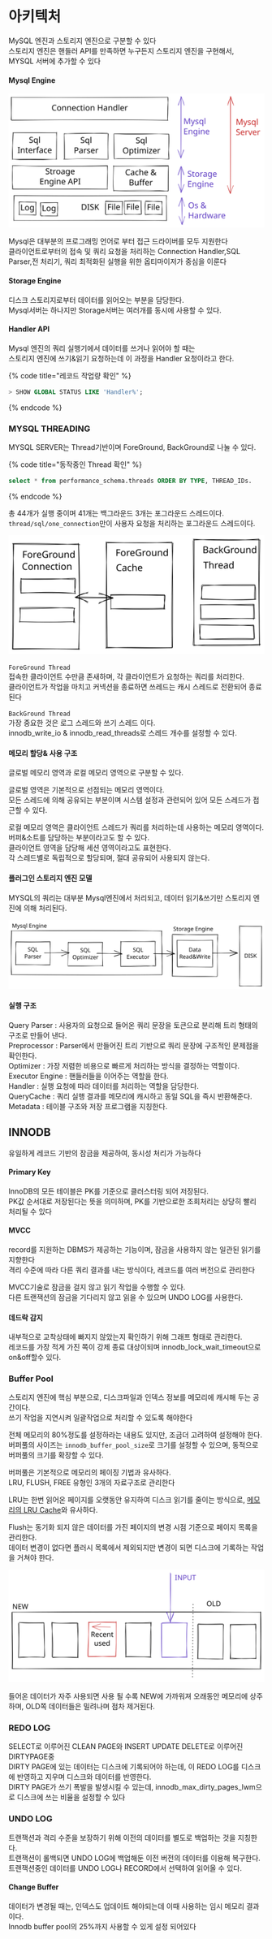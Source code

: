 # 아키텍처

MySQL 엔진과 스토리지 엔진으로 구분할 수 있다\
스토리지 엔진은 핸들러 API를 만족하면 누구든지 스토리지 엔진을 구현해서,\
MYSQL 서버에 추가할 수 있다

#### Mysql Engine

<img src="../../../.gitbook/assets/file.drawing (1) (4).svg" alt="" class="gitbook-drawing">

Mysql은 대부분의 프로그래밍 언어로 부터 접근 드라이버를 모두 지원한다\
클라이언트로부터의 접속 및 쿼리 요청을 처리하는 Connection Handler,SQL Parser,전 처리기, 쿼리 최적화된 실행을 위한 옵티마이저가 중심을 이룬다

#### Storage Engine

디스크 스토리지로부터 데이터를 읽어오는 부분을 담당한다.\
Mysql서버는 하나지만 Storage서버는 여러개를 동시에 사용할 수 있다.

#### Handler API

Mysql 엔진의 쿼리 실행기에서 데이터를 쓰거나 읽어야 할 때는\
스토리지 엔진에 쓰기&읽기 요청하는데 이 과정을 Handler 요청이라고 한다.

{% code title="레코드 작업량 확인" %}
```sql
> SHOW GLOBAL STATUS LIKE 'Handler%';
```
{% endcode %}

### MYSQL THREADING

MYSQL SERVER는 Thread기반이며 ForeGround, BackGround로 나눌 수 있다.

{% code title="동작중인 Thread 확인" %}
```sql
select * from performance_schema.threads ORDER BY TYPE, THREAD_IDs.
```
{% endcode %}

총 44개가 실행 중이며 41개는 백그라운드 3개는 포그라운드 스레드이다.\
`thread/sql/one_connection`만이 사용자 요청을 처리하는 포그라운드 스레드이다.

<img src="../../../.gitbook/assets/file.drawing.svg" alt="" class="gitbook-drawing">

`ForeGround Thread`\
접속한 클라이언트 수만큼 존새하며, 각 클라이언트가 요청하는 쿼리를 처리한다.\
클라이언트가 작업을 마치고 커넥션을 종료하면 쓰레드는 캐시 스레드로 전환되어 종료된다

`BackGround Thread`\
가장 중요한 것은 로그 스레드와 쓰기 스레드 이다. \
innodb\_write\_io & innodb\_read\_threads로 스레드 개수를 설정할 수 있다.

#### 메모리 할당& 사용 구조

글로벌 메모리 영역과 로컬 메모리 영역으로 구분할 수 있다.

글로벌 영역은 기본적으로 선점되는 메모리 영역이다.\
모든 스레드에 의해 공유되는 부분이며 시스템 설정과 관련되어 있어 모든 스레드가 접근할 수 있다.

로컬 메모리 영역은 클라이언트 스레드가 쿼리를 처리하는데 사용하는 메모리 영역이다.\
버퍼&소트를 담당하는 부분이라고도 할 수 있다.\
클라이언트 영역을 담당해 세션 영역이라고도 표현한다. \
각 스레드별로 독립적으로 할당되며, 절대 공유되어 사용되지 않는다.

#### 플러그인 스토리지 엔진 모델

MYSQL의 쿼리는 대부분 Mysql엔진에서 처리되고, 데이터 읽기&쓰기만 스토리지 엔진에 의해 처리된다.

<img src="../../../.gitbook/assets/file.drawing (1).svg" alt=" " class="gitbook-drawing">

#### 실행 구조

Query Parser : 사용자의 요청으로 들어온 쿼리 문장을 토큰으로 분리해 트리 형태의 구조로 만들어 낸다.\
Preprocessor : Parser에서 만들어진 트리 기반으로 쿼리 문장에 구조적인 문제점을 확인한다.\
Optimizer : 가장 저렴한 비용으로 빠르게 처리하는 방식을 결정하는 역할이다.\
Executor Engine : 핸들러들을 이어주는 역할을 한다.\
Handler :  실행 요청에 따라 데이터를 처리하는 역할을 담당한다.\
QueryCache :  쿼리 실행 결과를 메모리에 캐시하고 동일 SQL을 즉시 반환해준다.\
Metadata : 테이블 구조와 저장 프로그램을 지칭한다.

## INNODB

유일하게 레코드 기반의 잠금을 제공하여, 동시성 처리가 가능하다

#### Primary Key

InnoDB의 모든 테이블은 PK를 기준으로 클러스터링 되어 저장된다.\
PK값 순서대로 저장된다는 뜻을 의미하며, PK를 기반으로한 조회처리는 상당히 빨리 처리될 수 있다

#### MVCC

record를 지원하는 DBMS가 제공하는 기능이며, 잠금을 사용하지 않는 일관된 읽기를 지향한다\
격리 수준에 따라 다른 쿼리 결과를 내는 방식이다, 레코드를 여러 버전으로 관리한다

MVCC기술로 잠금을 걸지 않고 읽기 작업을 수행할 수 있다.\
다른 트랜잭션의 잠금을 기다리지 않고 읽을 수 있으며 UNDO LOG를 사용한다.

#### 데드락 감지

내부적으로 교착상태에 빠지지 않았는지 확인하기 위해 그래프 형태로 관리한다.\
레코드를 가장 적게 가진 쪽이 강제 종료 대상이되며 innodb\_lock\_wait\_timeout으로 on\&off할수 있다.

### Buffer Pool

스토리지 엔진에 핵심 부분으로, 디스크파일과 인덱스 정보를 메모리에 캐시해 두는 공간이다.\
쓰기 작업을 지연시켜 일괄작업으로 처리할 수 있도록 해야한다

전체 메모리의 80%정도를 설정하라는 내용도 있지만, 조금더 고려하여 설정해야 한다.\
버퍼풀의 사이즈는 `innodb_buffer_pool_size`로 크기를 설정할 수 있으며, 동적으로 버퍼풀의 크기를 확장할 수 있다.

버퍼풀은 기본적으로 메모리의 페이징 기법과 유사하다.\
LRU, FLUSH, FREE 유형인 3개의 자료구조로 관리한다

LRU는 한번 읽어온 페이지를 오랫동안 유지하여 디스크 읽기를 줄이는 방식으로, [메모리의 LRU Cache](../../undefined/undefined-7.md)와 유사하다.

Flush는 동기화 되지 않은 데이터를 가진 페이지의 변경 시점 기준으로 페이지 목록을 관리한다.\
데이터 변경이 없다면 플러시 목록에서 제외되지만 변경이 되면 디스크에 기록하는 작업을 거쳐야 한다.

<img src="../../../.gitbook/assets/file.drawing (9).svg" alt="" class="gitbook-drawing">

들어온 데이터가 자주 사용되면 사용 될 수록 NEW에 가까워져 오래동안 메모리에 상주하며, OLD쪽 데이터들은 밀려나며 점차 제거된다.

### REDO LOG

SELECT로 이루어진 CLEAN PAGE와 INSERT UPDATE DELETE로 이루어진 DIRTYPAGE중\
DIRTY PAGE에 있는 데이터는 디스크에 기록되어야 하는데, 이 REDO LOG를 디스크에 반영하고 지우며 디스크와 데이터를 반영한다.\
DIRTY PAGE가 쓰기 폭발을 발생시킬 수 있는데, innodb\_max\_dirty\_pages\_lwm으로 디스크에 쓰는 비율을 설정할 수 있다

### UNDO LOG

트랜잭션과 격리 수준을 보장하기 위해 이전의 데이터를 별도로 백업하는 것을 지칭한다.\
트랜잭션이 롤백되면 UNDO LOG에 백업해둔 이전 버전의 데이터를 이용해 복구한다.\
트랜잭션중인 데이터를 UNDO LOG나 RECORD에서 선택하여 읽어올 수 있다.

#### Change Buffer

데이터가 변경될 때는, 인덱스도 업데이트 해야되는데 이때 사용하는 임시 메모리 결과이다.\
Innodb buffer pool의 25%까지 사용할 수 있게 설정 되어있다
